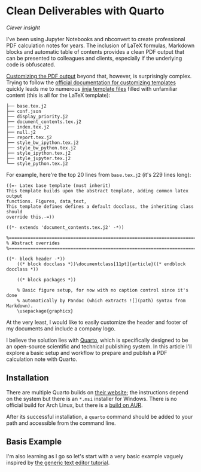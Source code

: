 # Clean Deliverables with Quarto

*Clever insight*

I've been using Jupyter Notebooks and nbconvert to create professional PDF calculation notes for years. The inclusion of LaTeX formulas, Markdown blocks and automatic table of contents provides a clean PDF output that can be presented to colleagues and clients, especially if the underlying code is obfuscated.

[Customizing the PDF output](https://nbconvert.readthedocs.io/en/latest/customizing.html) beyond that, however, is surprisingly complex. Trying to follow the [official documentation for customizing templates](https://nbconvert.readthedocs.io/en/latest/customizing.html) quickly leads me to numerous [jinja template files](https://palletsprojects.com/projects/jinja/) filled with unfamiliar content (this is all for the LaTeX template):

```
├── base.tex.j2
├── conf.json
├── display_priority.j2
├── document_contents.tex.j2
├── index.tex.j2
├── null.j2
├── report.tex.j2
├── style_bw_ipython.tex.j2
├── style_bw_python.tex.j2
├── style_ipython.tex.j2
├── style_jupyter.tex.j2
└── style_python.tex.j2
```

For example, here're the top 20 lines from `base.tex.j2` (it's 229 lines long):

```
((=- Latex base template (must inherit)
This template builds upon the abstract template, adding common latex output
functions. Figures, data_text,
This template defines defines a default docclass, the inheriting class should
override this.-=))

((*- extends 'document_contents.tex.j2' -*))

%===============================================================================
% Abstract overrides
%===============================================================================

((*- block header -*))
    ((* block docclass *))\documentclass[11pt]{article}((* endblock docclass *))

    ((* block packages *))

    % Basic figure setup, for now with no caption control since it's done
    % automatically by Pandoc (which extracts ![](path) syntax from Markdown).
    \usepackage{graphicx}
```

At the very least, I would like to easily customize the header and footer of my documents and include a company logo.

I believe the solution lies with [Quarto](https://quarto.org/), which is specifically designed to be an open-source scientific and technical publishing system. In this article I'll explore a basic setup and workflow to prepare and publish a PDF calculation note with Quarto.

## Installation

There are multiple Quarto builds on [their website](https://quarto.org/docs/download/); the instructions depend on the system but there is an `*.msi` installer for Windows. There is no official build for Arch Linux, but there is a [build on AUR](https://aur.archlinux.org/packages/quarto-cli).

After its successful installation, a `quarto` command should be added to your path and accessible from the command line.

## Basis Example

I'm also learning as I go so let's start with a very basic example vaguely inspired by [the generic text editor tutorial](https://quarto.org/docs/get-started/hello/text-editor.html).

